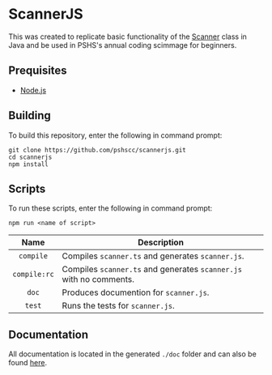 # ScannerJS
This was created to replicate basic functionality of the [Scanner](https://docs.oracle.com/javase/10/docs/api/java/util/Scanner.html) class in Java and be used in PSHS's annual coding scimmage for beginners.

## Prequisites
- [Node.js](https://nodejs.org/en/)

## Building
To build this repository, enter the following in command prompt:
```shell
git clone https://github.com/pshscc/scannerjs.git
cd scannerjs
npm install
```

## Scripts
To run these scripts, enter the following in command prompt: 
```shell
npm run <name of script>
```
| Name | Description |
| :-: | - |
| `compile` | Compiles `scanner.ts` and generates `scanner.js`. |
| `compile:rc` | Compiles `scanner.ts` and generates `scanner.js` with no comments. |
| `doc` | Produces documention for `scanner.js`. |
| `test` | Runs the tests for `scanner.js`. |

## Documentation
All documentation is located in the generated `./doc` folder and can also be found [here](https://pshscc.github.io/scannerjs/).